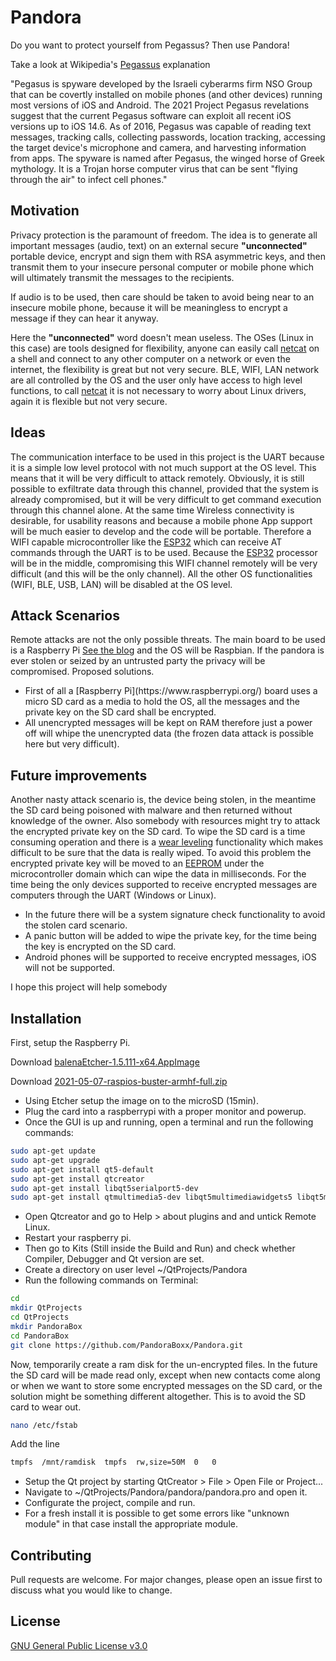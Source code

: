 # Pandora
Do you want to protect yourself from Pegassus? Then use Pandora!

Take a look at Wikipedia's [Pegassus](https://en.wikipedia.org/wiki/Pegasus_(spyware)) explanation

"Pegasus is spyware developed by the Israeli cyberarms firm NSO Group that can be covertly installed on mobile phones
(and other devices) running most versions of iOS and Android. The 2021 Project Pegasus revelations suggest that the
current Pegasus software can exploit all recent iOS versions up to iOS 14.6. As of 2016, Pegasus was capable of
reading text messages, tracking calls, collecting passwords, location tracking, accessing the target device's
microphone and camera, and harvesting information from apps. The spyware is named after Pegasus, the winged horse
of Greek mythology. It is a Trojan horse computer virus that can be sent "flying through the air" to infect cell phones."

## Motivation
Privacy protection is the paramount of freedom.
The idea is to generate all important messages (audio, text) on an external secure <b>"unconnected"</b> portable device,
encrypt and sign them with RSA asymmetric keys, and then transmit them to your insecure personal computer or mobile phone
which will ultimately transmit the messages to the recipients.

If audio is to be used, then care should be taken to avoid being near to an insecure mobile phone, because it will be
meaningless to encrypt a message if they can hear it anyway.

Here the <b>"unconnected"</b> word doesn't mean useless. The OSes (Linux in this case) are tools designed for flexibility,
anyone can easily call [netcat](https://en.wikipedia.org/wiki/Netcat) on a shell and connect to any other computer on a
network or even the internet, the flexibility is great but not very secure. BLE, WIFI, LAN network are all controlled by
the OS and the user only have access to high level functions, to call [netcat](https://en.wikipedia.org/wiki/Netcat) it
is not necessary to worry about Linux drivers, again it is flexible but not very secure.

## Ideas
The communication interface to be used in this project is the UART because it is a simple low level protocol with not much support
at the OS level. This means that it will be very difficult to attack remotely.
Obviously, it is still possible to exfiltrate data through this channel, provided that the system is already compromised, but it
will be very difficult to get command execution through this channel alone.
At the same time Wireless connectivity is desirable, for usability reasons and because a mobile phone App support will be much
easier to develop and the code will be portable.
Therefore a WIFI capable microcontroller like the [ESP32](https://www.espressif.com/en/products/socs/esp32) which can receive AT
commands through the UART is to be used.
Because the [ESP32](https://www.espressif.com/en/products/socs/esp32) processor will be in the middle, compromising this WIFI
channel remotely will be very difficult (and this will be the only channel).
All the other OS functionalities (WIFI, BLE, USB, LAN) will be disabled at the OS level.

## Attack Scenarios
Remote attacks are not the only possible threats. The main board to be used is a Raspberry Pi [See the blog](https://cybersecminds.blogspot.com/)
and the OS will be Raspbian. If the pandora is ever stolen or seized by an untrusted party the privacy will be compromised.
Proposed solutions.
<ul>
<li>First of all a [Raspberry Pi](https://www.raspberrypi.org/) board uses a micro SD card as a media to hold the OS, all the messages and the
private key on the SD card shall be encrypted.</li>
<li>All unencrypted messages will be kept on RAM therefore just a power off will whipe the unencrypted
data (the frozen data attack is possible here but very difficult).</li>
</ul>

## Future improvements
Another nasty attack scenario is, the device being stolen, in the meantime the SD card being poisoned with malware and then returned without
knowledge of the owner.
Also somebody with resources might try to attack the encrypted private key on the SD card. To wipe the SD card is a time consuming operation
and there is a [wear leveling](https://en.wikipedia.org/wiki/Wear_leveling) functionality which makes difficult to be sure that the data is
really wiped. To avoid this problem the encrypted private key will be moved to an [EEPROM](https://en.wikipedia.org/wiki/EEPROM) under the
microcontroller domain which can wipe the data in milliseconds.
For the time being the only devices supported to receive encrypted messages are computers through the UART (Windows or Linux).

<ul>
<li>In the future there will be a system signature check functionality to avoid the stolen card scenario.</li>
<li>A panic button will be added to wipe the private key, for the time being the key is encrypted on the SD card.</li>
<li>Android phones will be supported to receive encrypted messages, iOS will not be supported.</li>
</ul>

I hope this project will help somebody

## Installation
First, setup the Raspberry Pi.

Download [balenaEtcher-1.5.111-x64.AppImage](https://www.balena.io/etcher/)

Download [2021-05-07-raspios-buster-armhf-full.zip](https://downloads.raspberrypi.org/raspios_armhf/images/raspios_armhf-2021-05-28/2021-05-07-raspios-buster-armhf.zip)
<ul>
<li>Using Etcher setup the image on to the microSD (15min).</li>
<li>Plug the card into a raspberrypi with a proper monitor and powerup.</li>
<li>Once the GUI is up and running, open a terminal and run the following commands:</li>
</ul>

```bash
sudo apt-get update
sudo apt-get upgrade
sudo apt-get install qt5-default
sudo apt-get install qtcreator
sudo apt-get install libqt5serialport5-dev
sudo apt-get install qtmultimedia5-dev libqt5multimediawidgets5 libqt5multimedia5-plugins libqt5multimedia5
```

<ul>
<li>Open Qtcreator and go to Help > about plugins and and untick Remote Linux.</li>
<li>Restart your raspberry pi.</li>
<li>Then go to Kits (Still inside the Build and Run) and check whether Compiler, Debugger and Qt version are set.</li>
<li>Create a directory on user level ~/QtProjects/Pandora</li>
<li>Run the following commands on Terminal:</li>
</ul>

```bash
cd
mkdir QtProjects
cd QtProjects
mkdir PandoraBox
cd PandoraBox
git clone https://github.com/PandoraBoxx/Pandora.git
```

Now, temporarily create a ram disk for the un-encrypted files.
In the future the SD card will be made read only, except when new contacts come along or
when we want to store some encrypted messages on the SD card, or the solution might be
something different altogether. This is to avoid the SD card to wear out.

```bash
nano /etc/fstab 
```
Add the line

```bash
tmpfs  /mnt/ramdisk  tmpfs  rw,size=50M  0   0
```

<ul>
<li>Setup the Qt project by starting QtCreator > File > Open File or Project...</li>
<li>Navigate to ~/QtProjects/Pandora/pandora/pandora.pro and open it.</li>
<li>Configurate the project, compile and run.</li>
<li>For a fresh install it is possible to get some errors like "unknown module" in that case install the appropriate module.</li>
</ul>

## Contributing
Pull requests are welcome. For major changes, please open an issue first to discuss what you would like to change.

## License
[GNU General Public License v3.0](https://choosealicense.com/licenses/gpl-3.0/)

